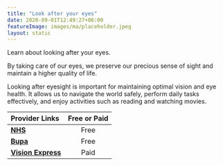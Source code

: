 ```yaml
---
title: "Look after your eyes"
date: 2020-09-01T12:49:27+06:00
featureImage: images/ma/placeholder.jpeg
layout: static
---
```


Learn about looking after your eyes.

By taking care of our eyes, we preserve our precious sense of sight and maintain a higher quality of life.

Looking after eyesight is important for maintaining optimal vision and eye health. It allows us to navigate the world safely, perform daily tasks effectively, and enjoy activities such as reading and watching movies.

| Provider Links      | Free or Paid  |  
| :-----------          | :--------------:      |  
| [**NHS**](https://www.moorfields.nhs.uk/content/ten-steps-healthy-eyes) | Free | 
| [**Bupa**](https://www.bupa.co.uk/newsroom/ourviews/healthy-eyes) | Free | 
| [**Vision Express**](https://www.awin1.com/cread.php?awinmid=25569&awinaffid=1198638&ued=https%3A%2F%2Fwww.visionexpress.com%2F) | Paid | 
  

<br/><br/>






